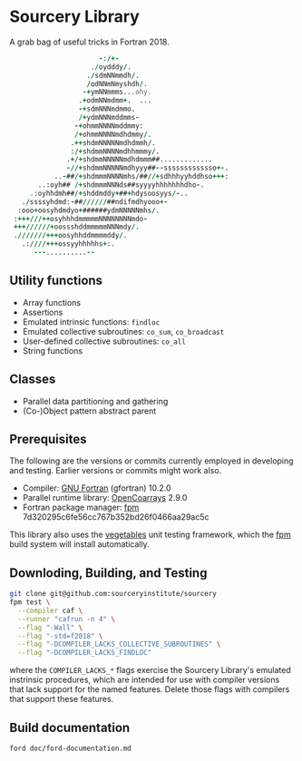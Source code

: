Sourcery Library
================

A grab bag of useful tricks in Fortran 2018.

```fortran
                      -:/+-
                    ./oydddy/.
                   ./sdmNNmmdh/.
                   /odNNmNmyshdh/.
                  -+ymNNmmms...ohy.
                 .+odmNNmdmm+.  ...
                 -+sdmNNNmdmmo.
                 /+ydmNNNmddmms-
                -+ohmmNNNNmddmmy:
                /+ohmmNNNNmdhdmmy/.
               .++shdmNNNNNmdhdmmh/.
               :/+shdmmNNNNmdhhmmmy/.
              .+/+shdmmNNNNNmdhdmmm##.............
              -//+shdmmNNNNNmdhyyy##--sssssssssssso+-.
           ..-##/+shdmmmNNNNmhs/##//+sdhhhyyhddhso+++:
       ..:oyh## /+shdmmmNNNds##syyyyhhhhhhhdho-.
     .:oyhhdmh##/+shddmddy+##+hdysoosyys/-..
   ./ssssyhdmd:-##//////##ndifmdhyooo+-
  :ooo+oosyhdmdyo+######ydmNNNNNmhs/.
 :+++///++osyhhhdmmmmmNNNNNNNNmdo-
 +++//////+oossshddmmmmmNNNmdy/.
 .///////+++oosyhhddmmmmddy/.
   .:////+++ossyyhhhhhs+:.
      ---..........--
```

Utility functions
-----------------

* Array functions
* Assertions
* Emulated intrinsic functions: `findloc`
* Emulated collective subroutines: `co_sum`, `co_broadcast`
* User-defined collective subroutines: `co_all`
* String functions

Classes
-------
* Parallel data partitioning and gathering
* (Co-)Object pattern abstract parent

Prerequisites
-------------
The following are the versions or commits currently employed in
developing and testing.  Earlier versions or commits might work also.

* Compiler: [GNU Fortran] (gfortran) 10.2.0
* Parallel runtime library: [OpenCoarrays] 2.9.0
* Fortran package manager: [fpm] 7d320295c6fe56cc767b352bd26f0466aa29ac5c

This library also uses the [vegetables] unit testing framework, which
the [fpm] build system will install automatically.

Downloding, Building, and Testing
---------------------------------

```zsh
git clone git@github.com:sourceryinstitute/sourcery
fpm test \
  --compiler caf \
  --runner "cafrun -n 4" \
  --flag "-Wall" \
  --flag "-std=f2018" \
  --flag "-DCOMPILER_LACKS_COLLECTIVE_SUBROUTINES" \
  --flag "-DCOMPILER_LACKS_FINDLOC"
```
where the `COMPILER_LACKS_*` flags exercise the Sourcery Library's
emulated instrinsic procedures, which are intended for use with
compiler versions that lack support for the named features.  Delete
those flags with compilers that support these features.

Build documentation
-------------------
```zsh
ford doc/ford-documentation.md
```

[GNU Fortran]: https://gcc.gnu.org
[OpenCoarrays]: https://github.com/sourceryinstitute/opencoarrays
[fpm]: https://github.com/fortran-lang/fpm
[vegetables]: https://gitlab.com/everythingfunctional/vegetables
